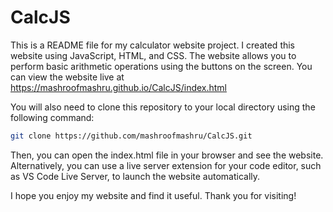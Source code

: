 # CalcJS
This is a README file for my calculator website project. I created this website using JavaScript, HTML, and CSS. The website allows you to perform basic arithmetic operations using the buttons on the screen. You can view the website live at https://mashroofmashru.github.io/CalcJS/index.html

You will also need to clone this repository to your local directory using the following command:
```bash
git clone https://github.com/mashroofmashru/CalcJS.git
```
Then, you can open the index.html file in your browser and see the website. Alternatively, you can use a live server extension for your code editor, such as VS Code Live Server, to launch the website automatically.


I hope you enjoy my website and find it useful. Thank you for visiting!
